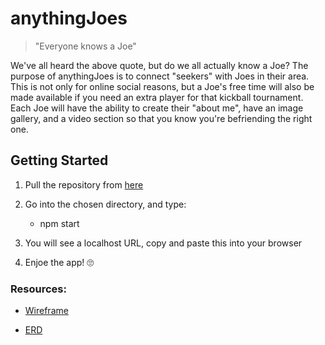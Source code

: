 

# anythingJoes

>"Everyone knows a Joe"

We've all heard the above quote, but do we all actually know a Joe? The purpose of anythingJoes is to connect "seekers" with Joes in their area. This is not only for online social reasons, but a Joe's free time will also be made available if you need an extra player for that kickball tournament. Each Joe will have the ability to create their "about me", have an image gallery, and a video section so that you know you're befriending the right one.

## Getting Started
1. Pull the repository from [here](https://github.com/joetid09/anythingJoes)

2. Go into the chosen directory, and type:
    * npm start

3. You will see a localhost URL, copy and paste this into your browser

4. Enjoe the app! 🙄

### Resources:

* [Wireframe](https://www.figma.com/file/vhkDoEQpRQBSVJMWq2BoVI/Untitled?node-id=0%3A1)

* [ERD](https://dbdiagram.io/d/5f87502a3a78976d7b77ab2b)

